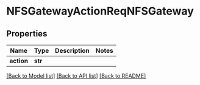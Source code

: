 # NFSGatewayActionReqNFSGateway

## Properties
Name | Type | Description | Notes
------------ | ------------- | ------------- | -------------
**action** | **str** |  | 

[[Back to Model list]](../README.md#documentation-for-models) [[Back to API list]](../README.md#documentation-for-api-endpoints) [[Back to README]](../README.md)


